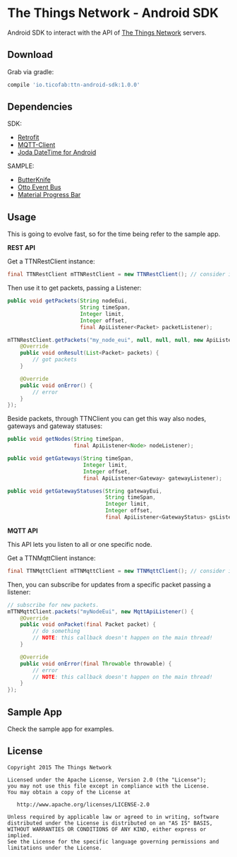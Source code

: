 The Things Network - Android SDK
=======

Android SDK to interact with the API of [The Things Network](http://thethingsnetwork.org) servers.


Download
--------

Grab via gradle:

```groovy
compile 'io.ticofab:ttn-android-sdk:1.0.0'
```

Dependencies
------------

SDK:

* [Retrofit](http://square.github.io/retrofit/)
* [MQTT-Client](https://github.com/fusesource/mqtt-client)
* [Joda DateTime for Android](https://github.com/dlew/joda-time-android)

SAMPLE:

* [ButterKnife](http://jakewharton.github.io/butterknife/)
* [Otto Event Bus](http://square.github.io/otto/)
* [Material Progress Bar](https://github.com/lsjwzh/MaterialLoadingProgressBar)

Usage
-----

This is going to evolve fast, so for the time being refer to the sample app.

**REST API**

Get a TTNRestClient instance:

```java
final TTNRestClient mTTNRestClient = new TTNRestClient(); // consider injection
```

Then use it to get packets, passing a Listener:

```java
public void getPackets(String nodeEui,
                       String timeSpan,
                       Integer limit,
                       Integer offset,
                       final ApiListener<Packet> packetListener);

mTTNRestClient.getPackets("my_node_eui", null, null, null, new ApiListener<Packet>() {
    @Override
    public void onResult(List<Packet> packets) {
        // got packets
    }

    @Override
    public void onError() {
        // error
    }
});
```
Beside packets, through TTNClient you can get this way also nodes, gateways and gateway statuses:

```java
public void getNodes(String timeSpan,
                     final ApiListener<Node> nodeListener);

public void getGateways(String timeSpan,
                        Integer limit,
                        Integer offset,
                        final ApiListener<Gateway> gatewayListener);

public void getGatewayStatuses(String gatewayEui,
                               String timeSpan,
                               Integer limit,
                               Integer offset,
                               final ApiListener<GatewayStatus> gsListener);
```

**MQTT API**

This API lets you listen to all or one specific node.

Get a TTNMqttClient instance:

```java
final TTNMqttClient mTTNMqttClient = new TTNMqttClient(); // consider injection
```

Then, you can subscribe for updates from a specific packet passing a listener:

```java
// subscribe for new packets.
mTTNMqttClient.packets("myNodeEui", new MqttApiListener() {
    @Override
    public void onPacket(final Packet packet) {
        // do something
        // NOTE: this callback doesn't happen on the main thread!
    }

    @Override
    public void onError(final Throwable throwable) {
        // error
        // NOTE: this callback doesn't happen on the main thread!
    }
});
```

Sample App
----------

Check the sample app for examples.

License
--------

    Copyright 2015 The Things Network

    Licensed under the Apache License, Version 2.0 (the "License");
    you may not use this file except in compliance with the License.
    You may obtain a copy of the License at

       http://www.apache.org/licenses/LICENSE-2.0

    Unless required by applicable law or agreed to in writing, software
    distributed under the License is distributed on an "AS IS" BASIS,
    WITHOUT WARRANTIES OR CONDITIONS OF ANY KIND, either express or implied.
    See the License for the specific language governing permissions and
    limitations under the License.

